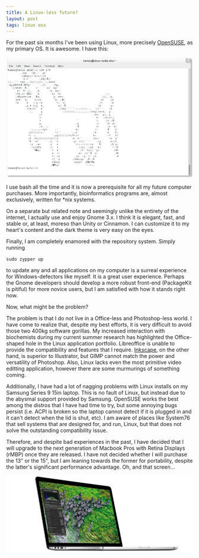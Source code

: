 ```yaml
---
title: A Linux-less future?
layout: post
tags: linux osx
---
```

For the past six months I've been using Linux, more precisely [OpenSUSE](http://www.opensuse.org),
as my primary OS. It is awesome. I have this:

![Terminal is Awesome!](/images/terminal2.png)

I use bash all the time and it is now a prerequisite for all my future computer
purchases. More importantly, bioinformatics programs are, almost exclusively, written for
\*nix systems.

On a separate but related note and seemingly unlike the entirety of the internet, 
I actually use and enjoy Gnome 3.x. I think it is elegant, fast, 
and stable or, at least, moreso than Unity or Cinnamon. I can customize it to my
heart's content and the dark theme is very easy on the eyes.

Finally, I am completely enamored with the repository system. Simply running 

    sudo zypper up
    
to update any and all applications on my computer is a surreal experience for
Windows-defectors like myself. It is a great user experience. Perhaps the 
Gnome developers should develop a more robust front-end (PackageKit
is pitiful) for more novice users, but I am satisfied with how it stands right now.

Now, what might be the problem? 

The problem is that I do not live in a Office-less and Photoshop-less world. I
have come to realize that, despite my best efforts, it is very difficult to
avoid those two 400kg software gorillas. My increased interaction with biochemists
during my current summer research has highlighted the Office-shaped hole in the
Linux application portfolio. Libreoffice is unable to provide the compatibility
and features that I require. [Inkscape](http://www.inkscape.org), on the other
hand, is superior to Illustrator, but GIMP cannot match the
power and versatility of Photoshop. Also, Linux lacks even the most primitive video editting
application, however there are some murmurings of something coming.

Additionally, I have had a lot of nagging problems with Linux installs on my
Samsung Series 9 15in laptop. This is no fault of Linux, but instead due to 
the abysmal support provided by Samsung. OpenSUSE works the best among 
the distros that I have had time to try, but some annoying bugs persist (i.e.
ACPI is broken so the laptop cannot detect if it is plugged in and it can't
detect when the lid is shut, etc). I am aware of places like System76 that sell
systems that are designed for, and run, Linux, but that does not solve the
outstanding compatibility issue.

Therefore, and despite bad experiences in the past, I have decided that I will
upgrade to the next generation of Macbook Pros with Retina Displays (rMBP) once
they are released. I have not decided whether I will purchase the 13" or the 15",
but I am leaning towards the former for portability, despite the latter's
significant performance advantage. Oh, and that screen...

![MacbookPro](/images/macbookproretina.jpg) 

